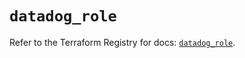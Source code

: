 # `datadog_role`

Refer to the Terraform Registry for docs: [`datadog_role`](https://registry.terraform.io/providers/datadog/datadog/3.66.0/docs/resources/role).
